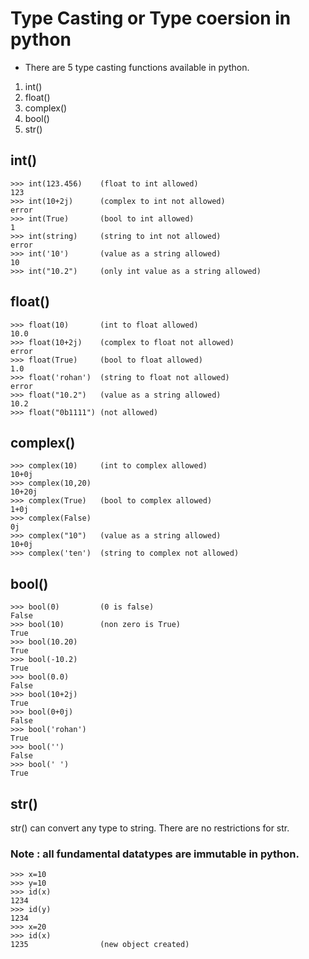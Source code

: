 # Type Casting or Type coersion in python

- There are 5 type casting functions available in python.
		
1. int()
2. float()	
3. complex()
4. bool()
5. str()
	
	
## int()
```
>>>	int(123.456)	(float to int allowed)
123
>>> int(10+2j)		(complex to int not allowed)
error
>>>	int(True)		(bool to int allowed)
1
>>>	int(string)		(string to int not allowed)
error
>>>	int('10')		(value as a string allowed)
10
>>>	int("10.2")		(only int value as a string allowed)
```		
		
## float()
```		
>>>	float(10)		(int to float allowed)
10.0
>>>	float(10+2j)	(complex to float not allowed)
error
>>>	float(True)		(bool to float allowed)
1.0
>>> float('rohan')	(string to float not allowed)
error
>>>	float("10.2")	(value as a string allowed)
10.2
>>> float("0b1111")	(not allowed)
```		

## complex()
```
>>> complex(10)		(int to complex allowed)
10+0j
>>>	complex(10,20)
10+20j
>>>	complex(True)	(bool to complex allowed)
1+0j
>>> complex(False)
0j
>>> complex("10")	(value as a string allowed)
10+0j
>>> complex('ten')	(string to complex not allowed)
```

## bool()
```		
>>> bool(0)			(0 is false)
False
>>>	bool(10)		(non zero is True)
True
>>>	bool(10.20)
True
>>> bool(-10.2)
True
>>> bool(0.0)
False
>>>	bool(10+2j)
True
>>>	bool(0+0j)
False
>>> bool('rohan')
True
>>> bool('')
False
>>> bool(' ')
True
```		

## str()
str() can convert any type to string. There are no restrictions for str.
### Note :  all fundamental datatypes are immutable in python.
```	
>>> x=10
>>> y=10
>>> id(x)
1234
>>> id(y)
1234
>>> x=20
>>> id(x)
1235				(new object created)
```
